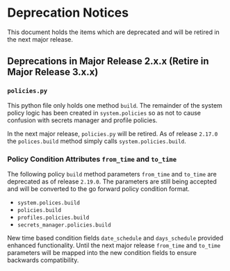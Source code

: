# Deprecation Notices

This document holds the items which are deprecated and will be retired in the next major release.

## Deprecations in Major Release 2.x.x (Retire in Major Release 3.x.x)

### `policies.py`

This python file only holds one method `build`. The remainder of the system policy logic has been created in
`system.policies` so as not to cause confusion with secrets manager and profile policies.

In the next major release, `policies.py` will be retired. As of release `2.17.0` the `polices.build` method simply calls
`system.policies.build`.

### Policy Condition Attributes `from_time` and `to_time`

The following policy `build` method parameters `from_time` and `to_time` are deprecated as of release `2.19.0`. The
parameters are still being accepted and will be converted to the go forward policy condition format.

* `system.polices.build`
* `policies.build`
* `profiles.policies.build`
* `secrets_manager.policies.build`

New time based condition fields `date_schedule` and `days_schedule` provided enhanced functionality. Until the next
major release `from_time` and `to_time` parameters will be mapped into the new condition fields to ensure backwards
compatibility.
